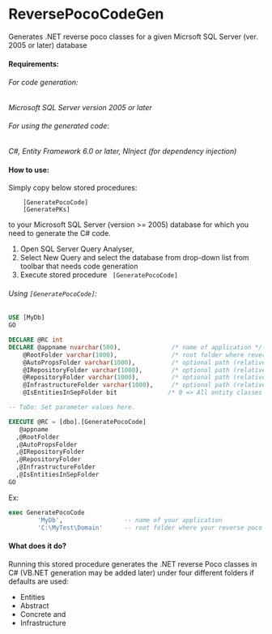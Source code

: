 # ReversePocoCodeGen
Generates .NET reverse poco classes for a given Micrsoft SQL Server (ver. 2005 or later) database


#### Requirements:

###### For code generation: 
_Microsoft SQL Server version 2005 or later_
###### For using the generated code: 
_C#, Entity Framework 6.0 or later, NInject (for dependency injection)_

#### How to use: 

Simply copy below stored procedures: 
    
        [GeneratePocoCode]
	    [GeneratePKs] 
to your Microsoft SQL Server (version >= 2005) database for which you need to generate the C# code.

1. Open SQL Server Query Analyser, 
2. Select New Query and select the database from drop-down list  from toolbar that needs code generation
3. Execute stored procedure ``` [GeneratePocoCode]```

###### Using ``` [GeneratePocoCode] ```:
```sql
USE [MyDb]
GO

DECLARE @RC int
DECLARE @appname nvarchar(500),              /* name of application */
    @RootFolder varchar(1000),               /* root folder where reverse poco code is generated */
    @AutoPropsFolder varchar(1000),          /* optional path (relative to root) for entity classes - default: '\Entities\' */
    @IRepositoryFolder varchar(1000),        /* optional path (relative to root) for repository interfaces - default: '\Abstract\' */
    @RepositoryFolder varchar(1000),         /* optional path (relative to root) for repository classes - default: '\Concrete\' */
    @InfrastructureFolder varchar(1000),     /* optional path (relative to root) for views, view-models, dbcotext, NInject classes - default: '\Infrastructure\' */
    @IsEntitiesInSepFolder bit              /* 0 => All entity classes in a single file in @InfrastructureFolder, 1 => Each entity written to a separate file in @AutoPropsFolder */

-- ToDo: Set parameter values here.

EXECUTE @RC = [dbo].[GeneratePocoCode] 
   @appname
  ,@RootFolder
  ,@AutoPropsFolder
  ,@IRepositoryFolder
  ,@RepositoryFolder
  ,@InfrastructureFolder
  ,@IsEntitiesInSepFolder
GO
```

Ex: 
```sql
exec GeneratePocoCode 
		'MyDb',					-- name of your application
		'C:\MyTest\Domain'	    -- root folder where your reverse poco classes need to be generated)
```


#### What does it do?

Running this stored procedure generates the .NET reverse Poco classes in C# (VB.NET generation may be added later) under four different folders if defaults are used: 
* Entities
* Abstract
* Concrete and
* Infrastructure

